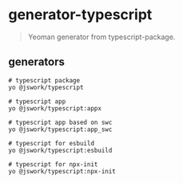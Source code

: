 # generator-typescript
> Yeoman generator from typescript-package.


## generators
```shell
# typescript package
yo @jswork/typescript

# typescript app
yo @jswork/typescript:appx

# typescript app based on swc
yo @jswork/typescript:app_swc

# typescript for esbuild
yo @jswork/typescript:esbuild

# typescript for npx-init
yo @jswork/typescript:npx-init
```
